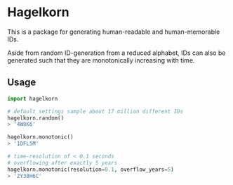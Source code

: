 # Hagelkorn
This is a package for generating human-readable and human-memorable IDs.

Aside from random ID-generation from a reduced alphabet, IDs can also be generated such that they
are monotonically increasing with time.

## Usage

```python
import hagelkorn

# default settings sample about 17 million different IDs
hagelkorn.random()
> '4W8K6'

hagelkorn.monotonic()
> '1DFL5M'

# time-resolution of < 0.1 seconds
# overflowing after exactly 5 years
hagelkorn.monotonic(resolution=0.1, overflow_years=5)
> '2Y38H6C'
```